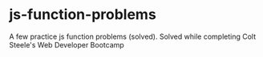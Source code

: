 # js-function-problems
A few practice js function problems (solved). Solved while completing Colt Steele's Web Developer Bootcamp

